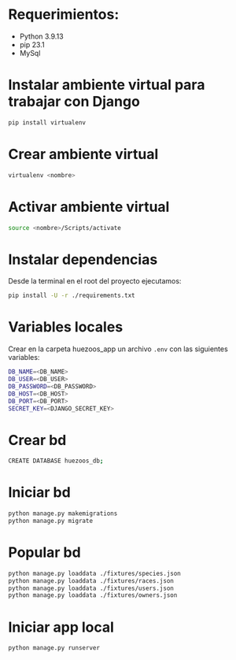 # Requerimientos:
- Python 3.9.13
- pip 23.1
- MySql


# Instalar ambiente virtual para trabajar con Django
```sh
pip install virtualenv
```

# Crear ambiente virtual
```sh
virtualenv <nombre>
```

# Activar ambiente virtual
```sh
source <nombre>/Scripts/activate
```

# Instalar dependencias

Desde la terminal en el root del proyecto ejecutamos:

```sh
pip install -U -r ./requirements.txt
```
# Variables locales

Crear en la carpeta huezoos_app un archivo `.env` con las siguientes variables:

```sh
DB_NAME=<DB_NAME>
DB_USER=<DB_USER>
DB_PASSWORD=<DB_PASSWORD>
DB_HOST=<DB_HOST>
DB_PORT=<DB_PORT>
SECRET_KEY=<DJANGO_SECRET_KEY>
```

# Crear bd

```sh mysql
CREATE DATABASE huezoos_db;
```

# Iniciar bd

```sh
python manage.py makemigrations
python manage.py migrate 
```

# Popular bd

```sh
python manage.py loaddata ./fixtures/species.json
python manage.py loaddata ./fixtures/races.json
python manage.py loaddata ./fixtures/users.json
python manage.py loaddata ./fixtures/owners.json
```

# Iniciar app local

```sh
python manage.py runserver
```